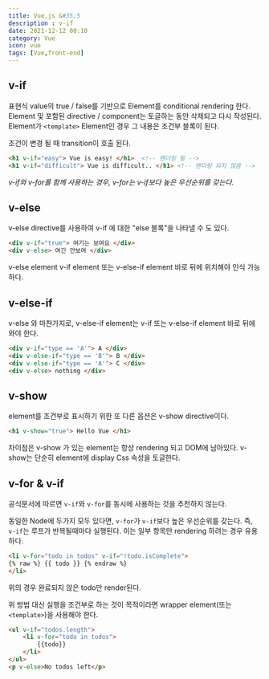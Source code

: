 ```yaml
---
title: Vue.js &#35;5
description : v-if
date: 2021-12-12 00:10
category: Vue
icon: vue
tags: [Vue,front-end]
---
```

## v-if

표현식 value의 true / false를 기반으로 Element를 conditional rendering 한다. Element 및 포함된 directive / component는 토글하는 동안 삭제되고 다시 작성된다. Element가 `<template>` Element인 경우 그 내용은 조건부 블록이 된다.

조건이 변경 될 때 transition이 호출 된다.
```html
<h1 v-if="easy"> Vue is easy! </h1>  <!-- 렌더링 됨 -->
<h1 v-if="difficult"> Vue is difficult.. </h1> <!-- 렌더링 되지 않음 -->
```

*v-if와 v-for를 함께 사용하는 경우, v-for는 v-if보다 높은 우선순위를 갖는다.*

## v-else

v-else directive를 사용하여 v-if 에 대한 "else 블록"을 나타낼 수 도 있다.

```html
<div v-if="true"> 여기는 보여요 </div>
<div v-else> 여긴 안보여 </div>
```

v-else element v-if element 또는 v-else-if element 바로 뒤에 위치해야 인식 가능하다.

## v-else-if

v-else 와 마찬가지로, v-else-if element는 v-if 또는 v-else-if element 바로 뒤에 와야 한다.

```html
<div v-if="type == 'A'"> A </div>
<div v-else-if="type == 'B'"> B </div>
<div v-else-if="type == 'A'"> C </div>
<div v-else> nothing </div>
```

## v-show

element를 조건부로 표시하기 위한 또 다른 옵션은 v-show directive이다. 

```html
<h1 v-show="true"> Hello Vue </h1>
```

차이점은 v-show 가 있는 element는 항상 rendering 되고 DOM에 남아있다.
v-show는 단순히 element에 display Css 속성을 토글한다.

## v-for & v-if

공식문서에 따르면 `v-if`와 `v-for`를 동시에 사용하는 것을 추천하지 않는다.

동일한 Node에 두가지 모두 있다면, `v-for`가  `v-if`보다 높은 우선순위를 갖는다. 즉, `v-if`는 루프가 반복될때마다 실행된다. 이는 일부 항목만 rendering 하려는 경우 유용하다.

```html
<li v-for="todo in todos" v-if="!todo.isComplete">
{% raw %} {{ todo }} {% endraw %}
</li>
```

위의 경우 완료되지 않은 todo만 render된다.

위 방법 대신 실행을 조건부로 하는 것이 목적이라면 wrapper element(또는 `<template>`)을 사용해야 한다.

```html
<ul v-if="todos.length">
    <li v-for="todo in todos">
        {{todo}}
    </li>
</ul>
<p v-else>No todos left</p>
```